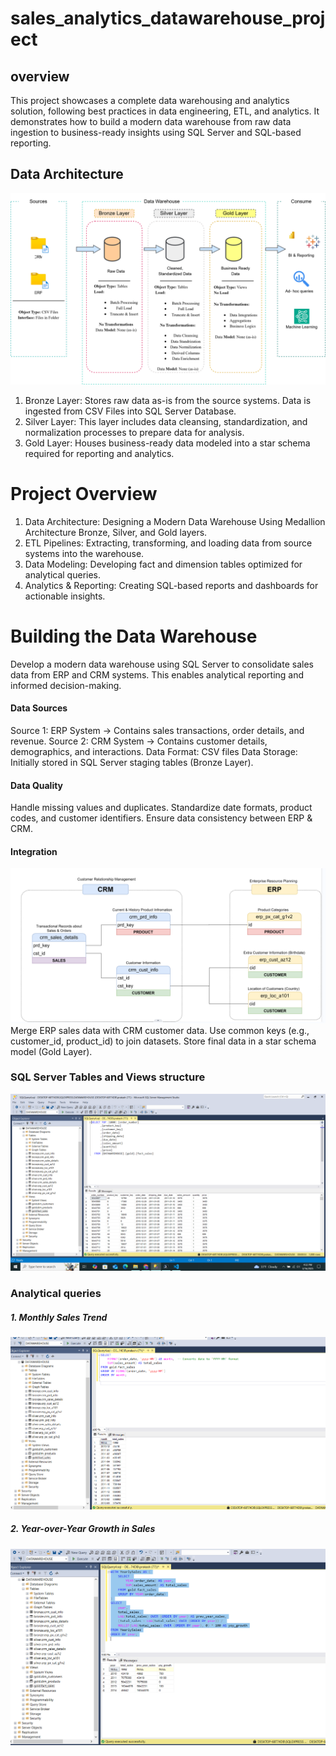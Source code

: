 # sales_analytics_datawarehouse_project

## overview

 This project showcases a complete data warehousing and analytics solution, following  best practices in data engineering, ETL, and analytics. It demonstrates how to build a modern data warehouse from raw data ingestion to business-ready insights using SQL Server and SQL-based reporting.

 ## Data Architecture

 ![*data_architecture*](./images/data_architecture.drawio.svg "data_architecture")

1. Bronze Layer: Stores raw data as-is from the source systems. Data is ingested from CSV Files into SQL Server Database.
2. Silver Layer: This layer includes data cleansing, standardization, and normalization processes to prepare data for analysis.
3. Gold Layer: Houses business-ready data modeled into a star schema required for reporting and analytics.

# Project Overview

1. Data Architecture: Designing a Modern Data Warehouse Using Medallion Architecture Bronze, Silver, and Gold layers.
2. ETL Pipelines: Extracting, transforming, and loading data from source systems into the warehouse.
3. Data Modeling: Developing fact and dimension tables optimized for analytical queries.
4. Analytics & Reporting: Creating SQL-based reports and dashboards for actionable insights.

# Building the Data Warehouse 

Develop a modern data warehouse using SQL Server to consolidate sales data from ERP and CRM systems. This enables analytical reporting and informed decision-making.

#### Data Sources
Source 1: ERP System → Contains sales transactions, order details, and revenue.
Source 2: CRM System → Contains customer details, demographics, and interactions.
Data Format: CSV files
Data Storage: Initially stored in SQL Server staging tables (Bronze Layer).

#### Data Quality
Handle missing values and duplicates.
Standardize date formats, product codes, and customer identifiers.
Ensure data consistency between ERP & CRM.

#### Integration

![*data_integration*](./images/schema.png "data_integration")
Merge ERP sales data with CRM customer data.
Use common keys (e.g., customer_id, product_id) to join datasets.
Store final data in a star schema model (Gold Layer).


### SQL Server Tables and Views structure
![*Tables and Views structure*](./images/sql_server_sc.png "Tables and Views structure")

### Analytical queries
##### 1. Monthly Sales Trend

![*Monthly Sales Trend*](./images/Analytical_query_1.png "Monthly Sales Trend")

##### 2. Year-over-Year Growth in Sales

![*Year-over-Year Growth in Sales*](./images/Analytical_Query_2.png "Year-over-Year Growth in Sales")
